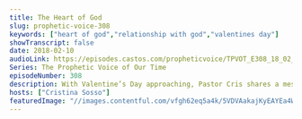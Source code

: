 ```yaml
---
title: The Heart of God
slug: prophetic-voice-308
keywords: ["heart of god","relationship with god","valentines day"]
showTranscript: false
date: 2018-02-10
audioLink: https://episodes.castos.com/propheticvoice/TPVOT_E308_18_02_10-11_The_Heart_of_God.mp3
Series: The Prophetic Voice of Our Time
episodeNumber: 308
description: With Valentine’s Day approaching, Pastor Cris shares a message on the heart of God. An original song “Be My Valentine” is also included at the end of this broadcast.
hosts: ["Cristina Sosso"]
featuredImage: "//images.contentful.com/vfgh62eq5a4k/5VDVAakajKyEAYEa4W4Gc2/f33a4dca654f7dd398ec9a5f762db857/denise-johnson-528379-unsplash-compressor.jpg"
---
```

